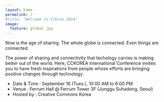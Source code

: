 ```yaml
---
layout: home
permalink: /
#title: "Welcome to CCKcon 2014"
image:
  feature: global.jpg
---
```


Now is the age of sharing.
The whole globe is connected. Even things are connected.

The power of sharing and connectivity that techology carries is making better out of the world. Here, CCKOREA International Conference invites you to have fresh inspirations from people whose efforts are bringing positive changes through technology.

- Date &amp; Time : September 16 (Tues.), 10:00 AM to 6:00 PM
- Venue : Ferrum Hall @ Ferrum Tower 3F (Junggu Suhadong, Seoul)
- Hosted by : Creative Commons Korea
